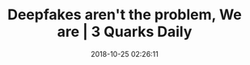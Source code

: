 ---
date: 2018-10-25 02:26:11
link:
  source: pocket
  source_url: https://getpocket.com
  text: Deepfakes aren't the problem, We are | 3 Quarks Daily
  url: https://www.3quarksdaily.com/3quarksdaily/2018/10/deepfakes-arent-the-problem-we-are.html
slug: deepfakes-aren-t-the-problem-we-are-3-quarks-daily
source: pocket
title: Deepfakes aren't the problem, We are | 3 Quarks Daily
---